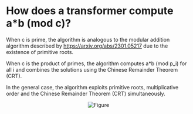 # How does a transformer compute a*b (mod c)?

When c is prime, the algorithm is analogous to the modular addition algorithm described by https://arxiv.org/abs/2301.05217 due to the existence of primitive roots.

When c is the product of primes, the algorithm computes a*b (mod p_i) for all i and combines the solutions using the Chinese Remainder Theorem (CRT).

In the general case, the algorithm exploits primitive roots, multiplicative order and the Chinese Remainder Theorem (CRT) simultaneously.

<p align="center">
  <img src="https://github.com/amudide/multiplication/figure.png?raw=true" alt="Figure"/>
</p>

